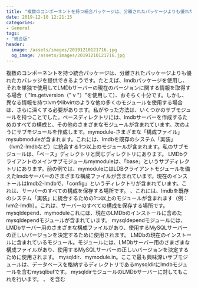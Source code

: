 ```yaml
---
title: "複数のコンポーネントを持つ統合パッケージは、分離されたパッケージよりも優れたカバレッジを提供できるようです。"
date: 2019-12-10 12:21:15
categories:
- General
tags:
- "統合版"
header:
  image: /assets/images/20191210121716.jpg
  og_image: /assets/images/20191210121716.jpg
---
```


複数のコンポーネントを持つ統合パッケージは、分離されたパッケージよりも優れたカバレッジを提供できるようです。たとえば、lmdbパッケージを使用し、それを単独で使用してLMDbサーバーの現在のバージョンに関する情報を取得する場合（ &quot;lm.getversion（&quot; v &quot;）&quot;を使用して）、おそらく十分です。しかし、異なる情報を持つlvmやlibvirtのような他の多くのモジュールを使用する場合は、さらに深くする必要があります。私がやった方法は、いくつかのサブモジュールを持つことでした。ベースディレクトリには、lmdbサーバーを作成するためのすべての構成と、その他のさまざまなモジュールが含まれています。次のようにサブモジュールを作成します。mymodule-さまざまな「構成ファイル」mysubmoduleが含まれます。これには、lmdbを既存のシステム「実装」（lvm2-lmdbなど）に統合する1つ以上のモジュールが含まれます。私のサブモジュールは、「ベース」ディレクトリと同じディレクトリにあります。 LMDbクライアントのメインサブモジュールmymoduleは、「base」というサブディレクトリにあります。前の例では、mymoduleにはLDBクライアントモジュールを備えたlmdbサーバーのさまざまな構成ファイルが含まれています。現在のインストールはlmdb2-lmdbで、「config」というディレクトリが含まれています。これは、サーバーのすべての構成を保存する場所です。 、これには、lmdbを既存のシステム「実装」に統合するための1つ以上のモジュールが含まれます（例：lvm2-lmdb）。これは、サーバーのすべての構成を保存する場所です。 mysqldepend、mymoduleこれには、現在のLMDbのインストールに含めたmysqldependモジュールが含まれています。 mysqldependモジュールには、LMDbサーバー用のさまざまな構成ファイルがあり、使用するMySQLサーバーの正しいバージョンを決定するために使用されます。 LMDbの現在のインストールに含まれているモジュール。モジュールには、LMDbサーバー用のさまざまな構成ファイルがあり、使用するMySQLサーバーの正しいバージョンを決定するために使用されます。 mysqldir、mymodule.in。ここで最も興味深いサブモジュールは、データベースを格納するディレクトリであるmysqldirにlmdbモジュールを含むmysqlbufです。 mysqldirモジュールのLMDbサーバーに対してもこれを行います。 、 を含む
